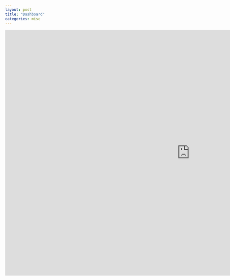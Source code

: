 ```yaml
---
layout: post
title: "Dashboard"
categories: misc
---
```



<html>
<body>
<iframe width="1200" height="800" src="https://app.powerbi.com/view?r=eyJrIjoiMmEyOTY3NTItYWNhNi00NGQxLTkxYzEtMmJlZmQyZTg1Zjk2IiwidCI6ImUxMTAyMjkxLTNkYzUtNDA1OC1iMDc3LWQ0YzU4YWJkMWRkOCIsImMiOjEwfQ%3D%3D" frameborder="0" allowFullScreen="true"></iframe>
</body>
</html>
